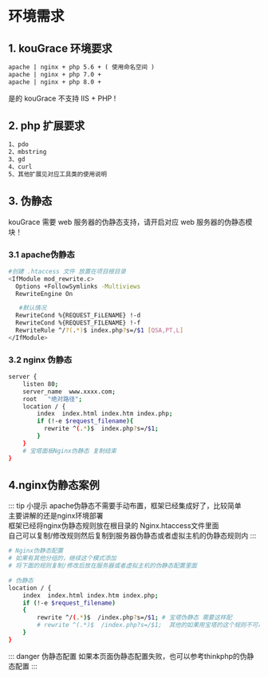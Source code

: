 # 环境需求 
## 1. kouGrace 环境要求 
```md
apache | nginx + php 5.6 + ( 使用命名空间 )
apache | nginx + php 7.0 +
apache | nginx + php 8.0 +
```
是的 kouGrace 不支持 IIS + PHP !  
## 2. php 扩展要求

```md
1、pdo
2、mbstring
3、gd
4、curl
5、其他扩展见对应工具类的使用说明
```
## 3. 伪静态

kouGrace 需要 web 服务器的伪静态支持，请开启对应 web 服务器的伪静态模块！

### 3.1 apache伪静态
```sh
#创建 .htaccess 文件 放置在项目根目录
<IfModule mod_rewrite.c>
  Options +FollowSymlinks -Multiviews
  RewriteEngine On

   #默认情况
  RewriteCond %{REQUEST_FiLENAME} !-d
  RewriteCond %{REQUEST_FILENAME} !-f
  RewriteRule ^/?(.*)$ index.php?s=/$1 [QSA,PT,L]
</IfModule>
```
### 3.2 nginx  伪静态
```sh
server {
    listen 80;
    server_name  www.xxxx.com;
    root   "绝对路径"; 
    location / {
        index  index.html index.htm index.php;
        if (!-e $request_filename){
          rewrite ^(.*)$  index.php?s=/$1; 
        }
    }
    # 宝塔面板Nginx伪静态 复制结束
}
```  

## 4.nginx伪静态案例
::: tip 小提示
apache伪静态不需要手动布置，框架已经集成好了，比较简单   
主要讲解的还是nginx环境部署   
框架已经将nginx伪静态规则放在根目录的 Nginx.htaccess文件里面   
自己可以复制/修改规则然后复制到服务器伪静态或者虚拟主机的伪静态规则内
:::

```sh
# Nginx伪静态配置
# 如果有其他分组的，继续这个模式添加
# 将下面的规则复制/修改后放在服务器或者虚拟主机的伪静态配置里面
 
# 伪静态
location / {
    index  index.html index.htm index.php;
    if (!-e $request_filename)
    {
        rewrite ^/(.*)$  /index.php?s=/$1; # 宝塔伪静态 需要这样配
        # rewrite ^(.*)$  /index.php?s=/$1;  其他的如果用宝塔的这个规则不可以的话 可以试试这个
    }
}
```

::: danger 伪静态配置
如果本页面伪静态配置失败，也可以参考thinkphp的伪静态配置
:::
